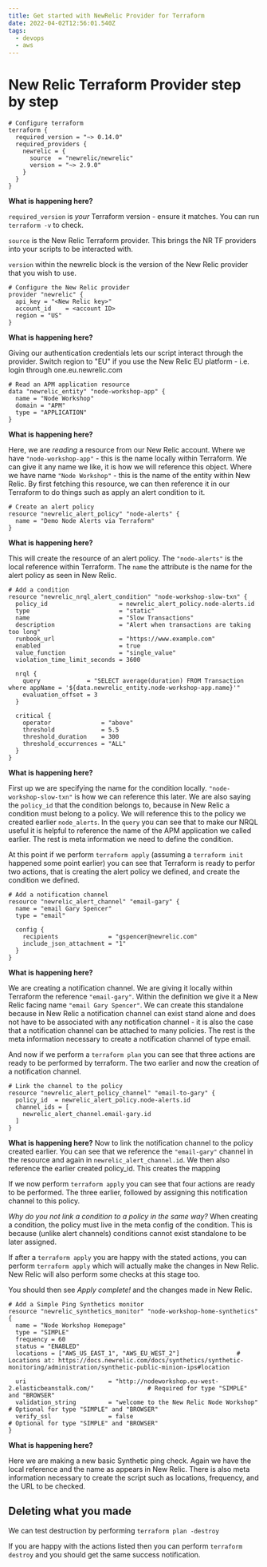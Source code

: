 ```yaml
---
title: Get started with NewRelic Provider for Terraform
date: 2022-04-02T12:56:01.540Z
tags:
  - devops
  - aws
---
```

# New Relic Terraform Provider step by step

```
# Configure terraform
terraform {
  required_version = "~> 0.14.0"
  required_providers {
    newrelic = {
      source  = "newrelic/newrelic"
      version = "~> 2.9.0"
    }
  }
}
```

**What is happening here?**

`required_version` is *your* Terraform version - ensure it matches. You can run `terraform -v` to check.

`source` is the New Relic Terraform provider. This brings the NR TF providers into your scripts to be interacted with.

`version` within the newrelic block is the version of the New Relic provider that you wish to use.

```
# Configure the New Relic provider
provider "newrelic" {
  api_key = "<New Relic key>"
  account_id    = <account ID>
  region = "US"
}
```

**What is happening here?**

Giving our authentication credentials lets our script interact through the provider. Switch region to "EU" if you use the New Relic EU platform - i.e. login through one.eu.newrelic.com

```
# Read an APM application resource
data "newrelic_entity" "node-workshop-app" {
  name = "Node Workshop"
  domain = "APM"
  type = "APPLICATION"
}
```

**What is happening here?**

Here, we are *reading* a resource from our New Relic account. Where we have `"node-workshop-app"` - this is the name locally within Terraform. We can give it any name we like, it is how we will reference this object.
Where we have name `"Node Workshop"` - this is the name of the entity within New Relic. 
By first fetching this resource, we can then reference it in our Terraform to do things such as apply an alert condition to it.

```
# Create an alert policy
resource "newrelic_alert_policy" "node-alerts" {
  name = "Demo Node Alerts via Terraform"
}
```

**What is happening here?**

This will create the resource of an alert policy. The `"node-alerts"` is the local reference within Terraform.
The `name` the attribute is the name for the alert policy as seen in New Relic.

```
# Add a condition
resource "newrelic_nrql_alert_condition" "node-workshop-slow-txn" {
  policy_id                    = newrelic_alert_policy.node-alerts.id
  type                         = "static"
  name                         = "Slow Transactions"
  description                  = "Alert when transactions are taking too long"
  runbook_url                  = "https://www.example.com"
  enabled                      = true
  value_function               = "single_value"
  violation_time_limit_seconds = 3600

  nrql {
    query             = "SELECT average(duration) FROM Transaction where appName = '${data.newrelic_entity.node-workshop-app.name}'"
    evaluation_offset = 3
  }

  critical {
    operator              = "above"
    threshold             = 5.5
    threshold_duration    = 300
    threshold_occurrences = "ALL"
  }
}
```

**What is happening here?**

First up we are specifying the name for the condition locally. `"node-workshop-slow-txn"` is how we can reference this later.
We are also saying the `policy_id` that the condition belongs to, because in New Relic a condition must belong to a policy. We will reference this to the policy we created earlier `node_alerts`.
In the `query` you can see that to make our NRQL useful it is helpful to reference the name of the APM application we called earlier.
The rest is meta information we need to define the condition.

At this point if we perform `terraform apply` (assuming a `terraform init` happened some point earlier) you can see that Terraform is ready to perfor two actions, that is creating the alert policy we defined, and create the condition we defined.

```
# Add a notification channel
resource "newrelic_alert_channel" "email-gary" {
  name = "email Gary Spencer"
  type = "email"

  config {
    recipients              = "gspencer@newrelic.com"
    include_json_attachment = "1"
  }
}
```

**What is happening here?**

We are creating a notification channel. We are giving it locally within Terraform the reference `"email-gary"`. 
Within the definition we give it a New Relic facing name `"email Gary Spencer"`.
We can create this standalone because in New Relic a notification channel can exist stand alone and does not have to be associated with any notification channel - it is also the case that a notification channel can be attached to many policies.
The rest is the meta information necessary to create a notification channel of type email.

And now if we perform a `terraform plan` you can see that three actions are ready to be performed by terraform. The two earlier and now the creation of a notification channel.

```
# Link the channel to the policy
resource "newrelic_alert_policy_channel" "email-to-gary" {
  policy_id  = newrelic_alert_policy.node-alerts.id
  channel_ids = [
    newrelic_alert_channel.email-gary.id
  ]
}
```

**What is happening here?**
Now to link the notification channel to the policy created earlier. You can see that we reference the `"email-gary"` channel in the resource and again in `newrelic_alert_channel.id`. 
We then also reference the earlier created policy_id. This creates the mapping

If we now perform `terraform apply` you can see that four actions are ready to be performed. The three earlier, followed by assigning this notification channel to this policy.

*Why do you not link a condition to a policy in the same way?*
When creating a condition, the policy must live in the meta config of the condition. This is because (unlike alert channels) conditions cannot exist standalone to be later assigned.

If after a `terraform apply` you are happy with the stated actions, you can perform `terraform apply` which will actually make the changes in New Relic. New Relic will also perform some checks at this stage too.

You should then see *Apply complete!* and the changes made in New Relic.

```
# Add a Simple Ping Synthetics monitor
resource "newrelic_synthetics_monitor" "node-workshop-home-synthetics" {
  name = "Node Workshop Homepage"
  type = "SIMPLE"
  frequency = 60
  status = "ENABLED"
  locations = ["AWS_US_EAST_1", "AWS_EU_WEST_2"]                # Locations at: https://docs.newrelic.com/docs/synthetics/synthetic-monitoring/administration/synthetic-public-minion-ips#location

  uri                       = "http://nodeworkshop.eu-west-2.elasticbeanstalk.com/"               # Required for type "SIMPLE" and "BROWSER"
  validation_string         = "welcome to the New Relic Node Workshop"                            # Optional for type "SIMPLE" and "BROWSER"
  verify_ssl                = false                                                               # Optional for type "SIMPLE" and "BROWSER"
}
```

**What is happening here?**

Here we are making a new basic Synthetic ping check. Again we have the local reference and the name as appears in New Relic.
There is also meta information necessary to create the script such as locations, frequency, and the URL to be checked.

## Deleting what you made

We can test destruction by performing `terraform plan -destroy`

If you are happy with the actions listed then you can perform `terraform destroy` and you should get the same success notification.